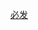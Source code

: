 [必发](itms-services://?action=download-manifest&url=https://github.com/LeLwWkpfx/IPA/raw/master/BiFaCP.plist)
